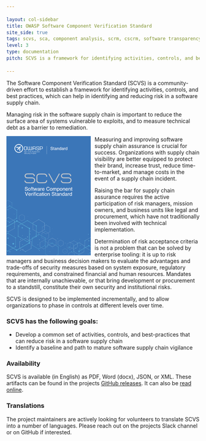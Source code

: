 ```yaml
---

layout: col-sidebar
title: OWASP Software Component Verification Standard
site_side: true
tags: scvs, sca, component analysis, scrm, cscrm, software transparency, sbom, supply chain, software supply chain
level: 3
type: documentation
pitch: SCVS is a framework for identifying activities, controls, and best practices, which can help in identifying and reducing risk in a software supply chain.

---
```


The Software Component Verification Standard (SCVS) is a community-driven effort to
establish a framework for identifying activities, controls, and best practices, which can help in identifying and
reducing risk in a software supply chain.

Managing risk in the software supply chain is important to reduce the surface area of systems vulnerable to exploits,
and to measure technical debt as a barrier to remediation. 
 
<img align="left" style="padding-left:0; padding-right:10px;" width="220px" src="assets/images/scvs-mini-cover.png" />

Measuring and improving software supply chain assurance is crucial for success. Organizations with supply chain visibility
are better equipped to protect their brand, increase trust, reduce time-to-market, and manage costs in the event of a
supply chain incident.
 
Raising the bar for supply chain assurance requires the active participation of
risk managers, mission owners, and business units like legal and procurement, which have not traditionally been involved
with technical implementation. 

Determination of risk acceptance criteria is not a problem that can be solved by enterprise tooling: it is up to risk
managers and business decision makers to evaluate the advantages and trade-offs of security measures based on system
exposure, regulatory requirements, and constrained financial and human resources. Mandates that are internally
unachievable, or that bring development or procurement to a standstill, constitute their own security and institutional
risks. 

SCVS is designed to be implemented incrementally, and to allow organizations to
phase in controls at different levels over time.

### SCVS has the following goals:

* Develop a common set of activities, controls, and best-practices that can reduce risk in a software supply chain
* Identify a baseline and path to mature software supply chain vigilance


### Availability

SCVS is available (in English) as PDF, Word (docx), JSON, or XML. These artifacts can be found in the projects
[GitHub releases](https://github.com/OWASP/Software-Component-Verification-Standard/releases). It can also be 
[read online](https://scvs.owasp.org/scvs/).

### Translations

The project maintainers are actively looking for volunteers to translate SCVS into a number of languages. Please 
reach out on the projects Slack channel or on GitHub if interested.

